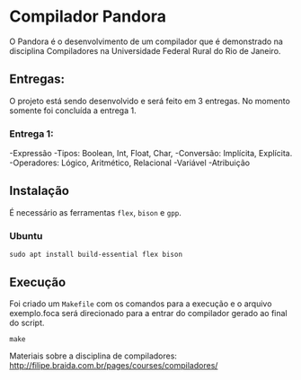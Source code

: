 # Compilador Pandora
O Pandora é o desenvolvimento de um compilador que é demonstrado na disciplina Compiladores na Universidade Federal Rural do Rio de Janeiro.

## Entregas:

O projeto está sendo desenvolvido e será feito em 3 entregas. No momento somente foi concluída a entrega 1.

### Entrega 1:

-Expressão
-Tipos: Boolean, Int, Float, Char, 
-Conversão: Implícita, Explícita.
-Operadores: Lógico, Aritmético, Relacional
-Variável
-Atribuição

## Instalação

É necessário as ferramentas ``flex``, ``bison`` e ``gpp``.

### Ubuntu 
```console
sudo apt install build-essential flex bison
```

## Execução

Foi criado um ``Makefile`` com os comandos para a execução e o arquivo exemplo.foca será direcionado para a entrar do compilador gerado ao final do script.

```console
make
```

Materiais sobre a disciplina de compiladores: http://filipe.braida.com.br/pages/courses/compiladores/
